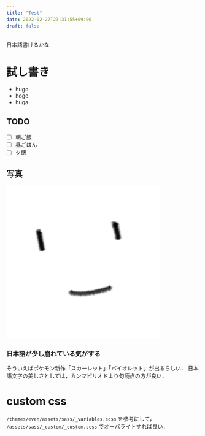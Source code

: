 ```yaml
---
title: "Test"
date: 2022-02-27T23:31:55+09:00
draft: false
---
```


日本語書けるかな

# 試し書き

- hugo
- hoge
- huga

## TODO

- [ ] 朝ご飯
- [ ] 昼ごはん
- [ ] 夕飯

## 写真

![スタバ](img/poker_faced.png)

### 日本語が少し崩れている気がする

そういえばポケモン新作「スカーレット」「バイオレット」が出るらしい．
日本語文字の美しさとしては，カンマピリオドより句読点の方が良い．

# custom css

`/themes/even/assets/sass/_variables.scss`
を参考にして，
`/assets/sass/_custom/_custom.scss`
でオーバライトすれば良い．
